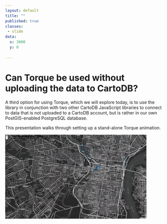 ```yaml
---
layout: default
title: ""
published: true
classes:
 - slide
data:
  x: 3000
  y: 0

---
```


# Can Torque be used without uploading the data to CartoDB? #

A third option for using Torque, which we will explore today, is to use the library in conjunction 
with two other CartoDB JavaScript libraries to connect to data that is not uploaded to a CartoDB 
account, but is rather in our own PostGIS-enabled PostgreSQL database.

This presentation walks through setting up a stand-alone Torque animation.

![CyclePhilly GIF](img/cyclephilly.gif "CyclePhilly time lapse")
